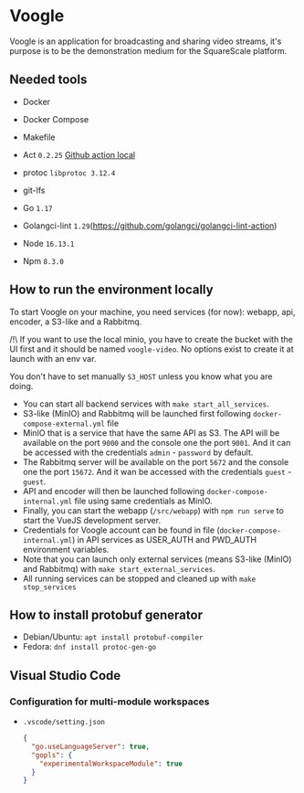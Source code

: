 # Voogle

Voogle is an application for broadcasting and sharing video streams, it's purpose is to be the demonstration medium for the SquareScale platform.

## Needed tools

- Docker
- Docker Compose
- Makefile
- Act `0.2.25` [Github action local](https://github.com/nektos/act)
- protoc `libprotoc 3.12.4`
- git-lfs

- Go `1.17`
- Golangci-lint `1.29`(https://github.com/golangci/golangci-lint-action)

- Node `16.13.1`
- Npm `8.3.0`

## How to run the environment locally

To start Voogle on your machine, you need services (for now): webapp, api, encoder, a S3-like and a Rabbitmq.

/!\ If you want to use the local minio, you have to create the bucket with the UI first and it should be named `voogle-video`. No options exist to create it at launch with an env var.

You don't have to set manually `S3_HOST` unless you know what you are doing.

- You can start all backend services with `make start_all_services`.
- S3-like (MinIO) and Rabbitmq will be launched first following `docker-compose-external.yml` file
- MinIO that is a service that have the same API as S3.
  The API will be available on the port `9000` and the console one the port `9001`. And it can be accessed with the credentials `admin` - `password` by default.
- The Rabbitmq server will be available on the port `5672` and the console one the port `15672`. And it wan be accessed with the credentials `guest` - `guest`.
- API and encoder will then be launched following `docker-compose-internal.yml` file using same credentials as MinIO.
- Finally, you can start the webapp (`/src/webapp`) with `npm run serve` to start the VueJS development server.
- Credentials for Voogle account can be found in file (`docker-compose-internal.yml`) in API services as USER_AUTH and PWD_AUTH environment variables.
- Note that you can launch only external services (means S3-like (MinIO) and Rabbitmq) with `make start_external_services`.
- All running services can be stopped and cleaned up with `make stop_services`

## How to install protobuf generator

- Debian/Ubuntu: `apt install protobuf-compiler`
- Fedora: `dnf install protoc-gen-go`

## Visual Studio Code

### Configuration for multi-module workspaces

- `.vscode/setting.json`
  ```json
  {
    "go.useLanguageServer": true,
    "gopls": {
      "experimentalWorkspaceModule": true
    }
  }
  ```
